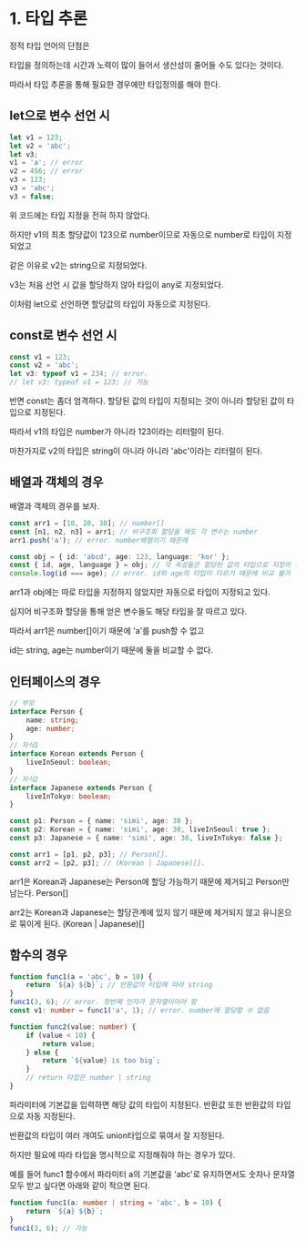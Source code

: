 # 1. 타입 추론

정적 타입 언어의 단점은

타입을 정의하는데 시간과 노력이 많이 들어서 생산성이 줄어들 수도 있다는 것이다.

따라서 타입 추론을 통해 필요한 경우에만 타입정의를 해야 한다.

## let으로 변수 선언 시

```ts
let v1 = 123;
let v2 = 'abc';
let v3;
v1 = 'a'; // error
v2 = 456; // error
v3 = 123;
v3 = 'abc';
v3 = false;
```

위 코드에는 타입 지정을 전혀 하지 않았다.

하지만 v1의 최초 할당값이 123으로 number이므로 자동으로 number로 타입이 지정되었고

같은 이유로 v2는 string으로 지정되었다.

v3는 처음 선언 시 값을 할당하지 않아 타입이 any로 지정되었다.

이처럼 let으로 선언하면 할당값의 타입이 자동으로 지정된다.

## const로 변수 선언 시

```ts
const v1 = 123;
const v2 = 'abc';
let v3: typeof v1 = 234; // error.
// let v3: typeof v1 = 123; // 가능
```

반면 const는 좀더 엄격하다. 할당된 값의 타입이 지정되는 것이 아니라 할당된 값이 타입으로 지정된다.

따라서 v1의 타입은 number가 아니라 123이라는 리터럴이 된다.

마찬가지로 v2의 타입은 string이 아니라 아니라 'abc'이라는 리터럴이 된다.

## 배열과 객체의 경우

배열과 객체의 경우를 보자.

```ts
const arr1 = [10, 20, 30]; // number[]
const [n1, n2, n3] = arr1; // 비구조화 할당을 해도 각 변수는 number
arr1.push('a'); // error. number배열이기 때문에

const obj = { id: 'abcd', age: 123, language: 'kor' };
const { id, age, language } = obj; // 각 속성들은 할당된 값의 타입으로 지정이 된다.
console.log(id === age); // error. id와 age의 타입이 다르기 떄문에 비교 불가
```

arr1과 obj에는 따로 타입을 지정하지 않았지만 자동으로 타입이 지정되고 있다.

심지어 비구조화 할당을 통해 얻은 변수들도 해당 타입을 잘 따르고 있다.

따라서 arr1은 number[]이기 때문에 'a'를 push할 수 없고

id는 string, age는 number이기 때문에 둘을 비교할 수 없다.

## 인터페이스의 경우

```ts
// 부모
interface Person {
    name: string;
    age: number;
}
// 자식1
interface Korean extends Person {
    liveInSeoul: boolean;
}
// 자식2
interface Japanese extends Person {
    liveInTokyo: boolean;
}

const p1: Person = { name: 'simi', age: 30 };
const p2: Korean = { name: 'simi', age: 30, liveInSeoul: true };
const p3: Japanese = { name: 'simi', age: 30, liveInTokyo: false };

const arr1 = [p1, p2, p3]; // Person[].
const arr2 = [p2, p3]; // (Korean | Japanese)[].
```

arr1은 Korean과 Japanese는 Person에 할당 가능하기 때문에 제거되고 Person만 남는다. Person[]

arr2는 Korean과 Japanese는 할당관계에 있지 않기 때문에 제거되지 않고 유니온으로 묶이게 된다. (Korean | Japanese)[]

## 함수의 경우

```ts
function func1(a = 'abc', b = 10) {
    return `${a} ${b}`; // 반환값의 타입에 따라 string
}
func1(3, 6); // error. 첫번째 인자가 문자열이어야 함
const v1: number = func1('a', 1); // error. number에 할당할 수 없음

function func2(value: number) {
    if (value < 10) {
        return value;
    } else {
        return `${value} is too big`;
    }
    // return 타입은 number | string
}
```

파라미터에 기본값을 입력하면 해당 값의 타입이 지정된다. 반환값 또한 반환값의 타입으로 자동 지정된다.

반환값의 타입이 여러 개여도 union타입으로 묶여서 잘 지정된다. 

하지만 필요에 따라 타입을 명시적으로 지정해줘야 하는 경우가 있다.

예를 들어 func1 함수에서 파라미터 a의 기본값을 'abc'로 유지하면서도 숫자나 문자열 모두 받고 싶다면 아래와 같이 적으면 된다.

```ts
function func1(a: number | string = 'abc', b = 10) {
    return `${a} ${b}`;
}
func1(3, 6); // 가능
```
